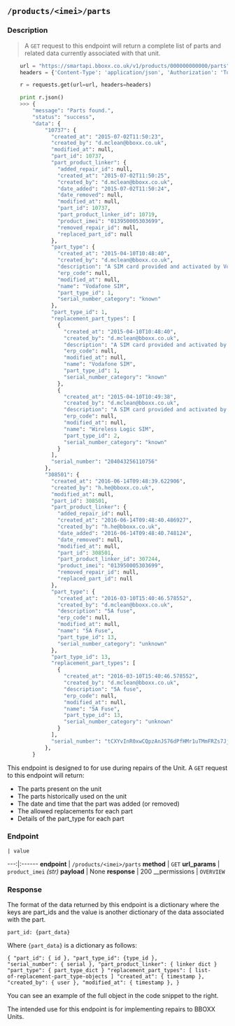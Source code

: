 ## `/products/<imei>/parts`

### Description

> A `GET` request to this endpoint will return a complete list of parts and related data currently associated with that unit.

```python
    url = "https://smartapi.bboxx.co.uk/v1/products/000000000000/parts"
    headers = {'Content-Type': 'application/json', 'Authorization': 'Token token=' + A_VALID_TOKEN}

    r = requests.get(url=url, headers=headers)

    print r.json()
    >>> {
        "message": "Parts found.",
        "status": "success",
        "data": {
            "10737": {
              "created_at": "2015-07-02T11:50:23",
              "created_by": "d.mclean@bboxx.co.uk",
              "modified_at": null,
              "part_id": 10737,
              "part_product_linker": {
                "added_repair_id": null,
                "created_at": "2015-07-02T11:50:25",
                "created_by": "d.mclean@bboxx.co.uk",
                "date_added": "2015-07-02T11:50:24",
                "date_removed": null,
                "modified_at": null,
                "part_id": 10737,
                "part_product_linker_id": 10719,
                "product_imei": "013950005303699",
                "removed_repair_id": null,
                "replaced_part_id": null
              },
              "part_type": {
                "created_at": "2015-04-10T10:48:40",
                "created_by": "d.mclean@bboxx.co.uk",
                "description": "A SIM card provided and activated by Vodafone",
                "erp_code": null,
                "modified_at": null,
                "name": "Vodafone SIM",
                "part_type_id": 1,
                "serial_number_category": "known"
              },
              "part_type_id": 1,
              "replacement_part_types": [
                {
                  "created_at": "2015-04-10T10:48:40",
                  "created_by": "d.mclean@bboxx.co.uk",
                  "description": "A SIM card provided and activated by Vodafone",
                  "erp_code": null,
                  "modified_at": null,
                  "name": "Vodafone SIM",
                  "part_type_id": 1,
                  "serial_number_category": "known"
                },
                {
                  "created_at": "2015-04-10T10:49:38",
                  "created_by": "d.mclean@bboxx.co.uk",
                  "description": "A SIM card provided and activated by Wireless Logic",
                  "erp_code": null,
                  "modified_at": null,
                  "name": "Wireless Logic SIM",
                  "part_type_id": 2,
                  "serial_number_category": "known"
                }
              ],
              "serial_number": "204043256110756"
            },
            "308501": {
              "created_at": "2016-06-14T09:48:39.622906",
              "created_by": "h.he@bboxx.co.uk",
              "modified_at": null,
              "part_id": 308501,
              "part_product_linker": {
                "added_repair_id": null,
                "created_at": "2016-06-14T09:48:40.486927",
                "created_by": "h.he@bboxx.co.uk",
                "date_added": "2016-06-14T09:48:40.748124",
                "date_removed": null,
                "modified_at": null,
                "part_id": 308501,
                "part_product_linker_id": 307244,
                "product_imei": "013950005303699",
                "removed_repair_id": null,
                "replaced_part_id": null
              },
              "part_type": {
                "created_at": "2016-03-10T15:40:46.578552",
                "created_by": "d.mclean@bboxx.co.uk",
                "description": "5A fuse",
                "erp_code": null,
                "modified_at": null,
                "name": "5A Fuse",
                "part_type_id": 13,
                "serial_number_category": "unknown"
              },
              "part_type_id": 13,
              "replacement_part_types": [
                {
                  "created_at": "2016-03-10T15:40:46.578552",
                  "created_by": "d.mclean@bboxx.co.uk",
                  "description": "5A fuse",
                  "erp_code": null,
                  "modified_at": null,
                  "name": "5A Fuse",
                  "part_type_id": 13,
                  "serial_number_category": "unknown"
                }
              ],
              "serial_number": "tCXYvInR0xwCQpzAnJS76dPfHMr1uTMmFRZs7Jj49to0P2wxzCPAfYzie2AvncZF"
            },
        }
```
This endpoint is designed to for use during repairs of the Unit. A `GET` request to this endpoint will return:

* The parts present on the unit
* The parts historically used on the unit
* The date and time that the part was added (or removed)
* The allowed replacements for each part
* Details of the part_type for each part


### Endpoint

    | value
---:|:------
__endpoint__ | `/products/<imei>/parts`
__method__ | `GET`
__url_params__ | `product_imei` _(str)_
__payload__ | None
__response__ | 200
__permissions | `OVERVIEW`


### Response

The format of the data returned by this endpoint is a dictionary where the keys are part_ids and the value is another dictionary of the data associated with the part.

<code>part_id: {part_data}</code>


Where `{part_data}` is a dictionary as follows:

<code>{         "part_id": { id },         "part_type_id": {type_id },         "serial_number": { serial },
"part_product_linker": { linker dict }         "part_type": { part_type_dict }         "replacement_part_types": [ list-
of-replacement-part_type-objects ]         "created_at": { timestamp },         "created_by": { user },
"modified_at": { timestamp },   }</code>

You can see an example of the full object in the code snippet to the right.

The intended use for this endpoint is for implementing repairs to BBOXX Units.


